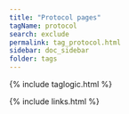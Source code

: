 ```yaml
---
title: "Protocol pages"
tagName: protocol
search: exclude
permalink: tag_protocol.html
sidebar: doc_sidebar
folder: tags
---
```

{% include taglogic.html %}

{% include links.html %}
